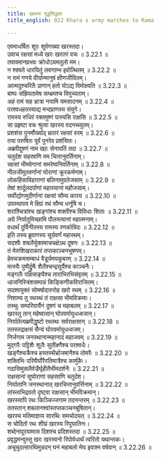 ```yaml
---
title: खरस्य युद्धसिद्धता
title_english: 022 Khara s army marches to Rama

---
```

<div class="audioEmbed"  caption="श्रीराम-हरिसीताराममूर्ति-घनपाठिभ्यां वचनम्" src="https://archive.org/download/Ramayana-recitation-Sriram-harisItArAmamUrti-Ghanapaati-v2/Kanda_3/Kanda_3_ARK-022-Kharasya_Yudhdha_Sidhathaa.mp3"></div>

एवमाधर्षितः शूरः शूर्पणख्या खरस्तदा।  
उवाच रक्षसां मध्ये खरः खरतरं वचः ॥ 3.22.1 ॥   
तवावमानप्रभवः क्रोधोऽयमतुलो मम।  
न श्क्यते धारयितुं लवणाम्भ इवोत्थितम् ॥ 3.22.2 ॥   
न रामं गणये वीर्यान्मानुषं क्षीणजीवितम्।  
आत्मदुश्चरितैः प्राणान् हतो योऽद्य विमोक्ष्यति ॥ 3.22.3 ॥   
बाष्पः संह्रियतामेष सम्भ्रमश्च विमुच्यताम्।  
अहं रामं सह भ्रात्रा नयामि यमसादनम् ॥ 3.22.4 ॥   
परश्वधहतस्याद्य मन्दप्राणस्य संयुगे।  
रामस्य रुधिरं रक्तमुष्णं पास्यसि राक्षसि ॥ 3.22.5 ॥   
सा प्रहृष्टा वचः श्रुत्वा खरस्य वदनच्च्युतम्।  
प्रशशंस पुनर्मौर्ख्याद् भ्रातरं रक्षसां वरम् ॥ 3.22.6 ॥   
तया परुषितः पूर्वं पुनरेव प्रशंसितः।  
अब्रवीद्दूषणं नाम खऱः सेनापतिं तदा ॥ 3.22.7 ॥   
चतुर्दश सहस्राणि मम चित्तानुवर्तिनाम्।  
रक्षसां भीमवेगानां समरेष्वनिवर्तिनाम् ॥ 3.22.8 ॥   
नीलजीमूतवर्णानां घोराणां क्रूरकर्मणाम्।  
लोकहिंसाविहाराणां बलिनामुग्रतेजसाम् ॥ 3.22.9 ॥   
तेषां शार्दूलदर्पाणां महास्यानां महौजसाम्।  
सर्वोद्योगमुदीर्णानां रक्षसां सौम्य कारय ॥ 3.22.10 ॥   
उपस्थापय मे क्षिप्रं रथं सौम्य धनूंषि च।  
शरांश्चित्रांश्च खङ्गांश्च शक्तीश्च विविधाः शिताः ॥ 3.22.11 ॥   
अग्रे निर्यातुमिच्छामि पौलस्त्यानां महात्मनाम्।  
वधार्थं दुर्विनीतस्य रामस्य रणकोविदः ॥ 3.22.12 ॥   
इति तस्य ब्रुवाणस्य सूर्यवर्णं महारथम्।  
सदश्वैः शबलैर्युक्तमाचचक्षेऽथ दूषणः ॥ 3.22.13 ॥   
तं मेरुशिखराकारं तप्तकाञ्चनभूषणम्।  
हेमचक्रमसम्बाधं वैडूर्यमयकूबरम् ॥ 3.22.14 ॥   
मत्स्यैः पुष्पैर्द्रुमैः शैलैश्चन्द्रसूर्यैश्च काञ्चनैः।  
मङ्गलैः पक्षिसङ्घैश्च ताराभिरभिसंवृतम् ॥ 3.22.15 ॥   
ध्व़जनिस्त्रिंशसम्पन्नं किङ्किणीकविराजितम्।  
सदश्वयुक्तं सोमर्षादारुरोह खरो रथम् ॥ 3.22.16 ॥   
निशाम्य तु रथस्थं तं राक्षसा भीमविक्रमाः।  
तस्थुः सम्परिवार्यैनं दूषणं च महाबलम् ॥ 3.22.17 ॥   
खरस्तु तान् महेष्वासान् घोरवर्मायुधध्वजान्।  
निर्यातेत्यब्रमीद्धृष्टो रथस्थः सर्वराक्षसान् ॥ 3.22.18 ॥   
ततस्तद्राक्षसं सैन्यं घोरवर्मायुधध्वजम्।  
निर्जगाम जनस्थानान्महानादं महाजवम् ॥ 3.22.19 ॥   
मुद्गरैः पट्टिशैः शूलैः सुतीक्ष्णैश्च परश्वधैः।  
खङ्गैश्चक्रैश्च हस्तस्थैर्भ्राजमानैश्च तोमरैः ॥ 3.22.20 ॥   
शक्तिभिः परिघैर्घोरैरतिमात्रैश्च कार्मुकैः।  
गदासिमुसलैर्वज्रैर्घृहीतैर्भीमदर्शनैः ॥ 3.22.21 ॥   
राक्षसानां सुघोराणां सहस्राणि चतुर्दश।  
निर्यातानि जनस्थानात् खरचित्तानुवर्त्तिनाम् ॥ 3.22.22 ॥   
तांस्त्वभिद्रवतो दृष्ट्वा राक्षसान् भीमविक्रमान्।  
खरस्यापि रथः किञ्चिज्जगाम तदनन्तरम् ॥ 3.22.23 ॥   
ततस्तान् शबलानश्वांस्तप्तकञ्चनबूषितान्।  
खरस्य मतिमाज्ञाय सारथिः समचोदयत् ॥ 3.22.24 ॥   
स चोदितो रथः शीघ्रं खरस्य रिपुघातिनः।  
शब्देनापूरयामास दिशश्च प्रदिशस्तदा ॥ 3.22.25 ॥   
प्रवृद्धमन्युस्तु खरः खरस्वनो रिपोर्वधार्थं त्वरितो यथान्तकः।  
अचूचुदत्सारथिमुन्नदन् घनं महाबलो मेघ इवाश्म वर्षवान् ॥ 3.22.26 ॥   